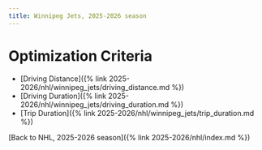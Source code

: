 ```yaml
---
title: Winnipeg Jets, 2025-2026 season
---
```


# Optimization Criteria
- [Driving Distance]({% link 2025-2026/nhl/winnipeg_jets/driving_distance.md %})
- [Driving Duration]({% link 2025-2026/nhl/winnipeg_jets/driving_duration.md %})
- [Trip Duration]({% link 2025-2026/nhl/winnipeg_jets/trip_duration.md %})

[Back to NHL, 2025-2026 season]({% link 2025-2026/nhl/index.md %})
